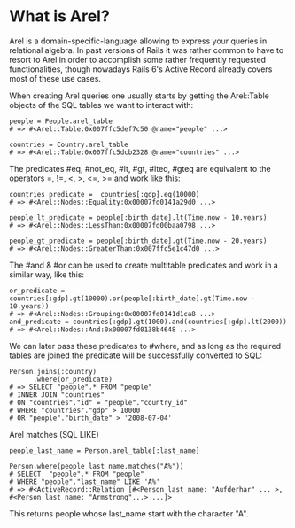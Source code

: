 # What is Arel?

Arel is a domain-specific-language allowing to express your queries in relational algebra. In past versions of Rails it was rather common to have to resort to Arel in order to accomplish some rather frequently requested functionalities, though nowadays Rails 6's Active Record already covers most of these use cases.


When creating Arel queries one usually starts by getting the Arel::Table objects of the SQL tables we want to interact with:
```
people = People.arel_table
# => #<Arel::Table:0x007ffc5def7c50 @name="people" ...>

countries = Country.arel_table
# => #<Arel::Table:0x007ffc5dcb2328 @name="countries" ...>
```


The predicates #eq, #not_eq, #lt, #gt, #lteq, #gteq are equivalent to the operators =, !=, <, >, <=, >= and work like this:

```
countries_predicate =  countries[:gdp].eq(10000)
# => #<Arel::Nodes::Equality:0x00007fd0141a29d0 ...>

people_lt_predicate = people[:birth_date].lt(Time.now - 10.years)
# => #<Arel::Nodes::LessThan:0x00007fd00baa0798 ...>

people_gt_predicate = people[:birth_date].gt(Time.now - 20.years)
# => #<Arel::Nodes::GreaterThan:0x007ffc5e1c47d0 ...>
```

The #and & #or can be used to create multitable predicates and work in a similar way, like this:

```
or_predicate = countries[:gdp].gt(10000).or(people[:birth_date].gt(Time.now - 10.years))
# => #<Arel::Nodes::Grouping:0x00007fd0141d1ca8 ...>
and_predicate = countries[:gdp].gt(1000).and(countries[:gdp].lt(2000))
# => #<Arel::Nodes::And:0x00007fd0138b4648 ...>
```

We can later pass these predicates to #where, and as long as the required tables are joined the predicate will be successfully converted to SQL:

```
Person.joins(:country)
      .where(or_predicate)
# => SELECT "people".* FROM "people"
# INNER JOIN "countries"
# ON "countries"."id" = "people"."country_id"
# WHERE "countries"."gdp" > 10000
# OR "people"."birth_date" > '2008-07-04'
```

Arel matches (SQL LIKE)

```
people_last_name = Person.arel_table[:last_name]

Person.where(people_last_name.matches("A%"))
# SELECT  "people".* FROM "people"
# WHERE "people"."last_name" LIKE 'A%'
# => #<ActiveRecord::Relation [#<Person last_name: "Aufderhar" ... >, #<Person last_name: "Armstrong"...> ...]>
```

This returns people whose last_name start with the character "A".
